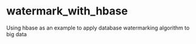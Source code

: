 # watermark_with_hbase
Using hbase as an example to apply database watermarking algorithm to big data
